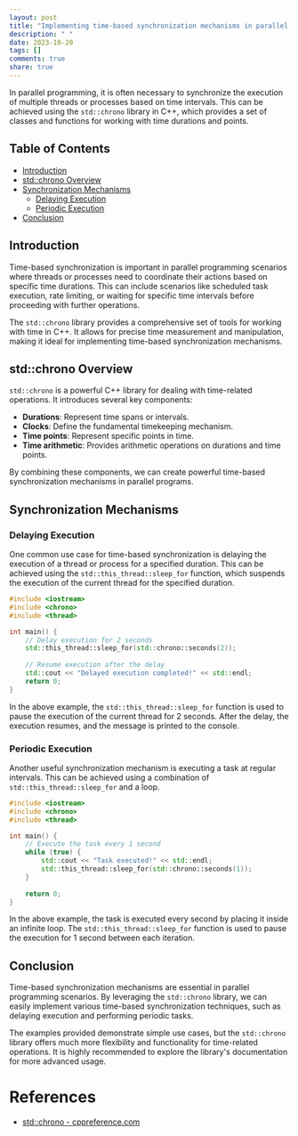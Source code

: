 ```yaml
---
layout: post
title: "Implementing time-based synchronization mechanisms in parallel programming using std::chrono"
description: " "
date: 2023-10-20
tags: []
comments: true
share: true
---
```


In parallel programming, it is often necessary to synchronize the execution of multiple threads or processes based on time intervals. This can be achieved using the `std::chrono` library in C++, which provides a set of classes and functions for working with time durations and points.

## Table of Contents

- [Introduction](#introduction)
- [std::chrono Overview](#stdchrono-overview)
- [Synchronization Mechanisms](#synchronization-mechanisms)
  - [Delaying Execution](#delaying-execution)
  - [Periodic Execution](#periodic-execution)
- [Conclusion](#conclusion)

## Introduction

Time-based synchronization is important in parallel programming scenarios where threads or processes need to coordinate their actions based on specific time durations. This can include scenarios like scheduled task execution, rate limiting, or waiting for specific time intervals before proceeding with further operations.

The `std::chrono` library provides a comprehensive set of tools for working with time in C++. It allows for precise time measurement and manipulation, making it ideal for implementing time-based synchronization mechanisms.

## std::chrono Overview

`std::chrono` is a powerful C++ library for dealing with time-related operations. It introduces several key components:

- **Durations**: Represent time spans or intervals.
- **Clocks**: Define the fundamental timekeeping mechanism.
- **Time points**: Represent specific points in time.
- **Time arithmetic**: Provides arithmetic operations on durations and time points.

By combining these components, we can create powerful time-based synchronization mechanisms in parallel programs.

## Synchronization Mechanisms

### Delaying Execution

One common use case for time-based synchronization is delaying the execution of a thread or process for a specified duration. This can be achieved using the `std::this_thread::sleep_for` function, which suspends the execution of the current thread for the specified duration.

```cpp
#include <iostream>
#include <chrono>
#include <thread>

int main() {
    // Delay execution for 2 seconds
    std::this_thread::sleep_for(std::chrono::seconds(2));
    
    // Resume execution after the delay
    std::cout << "Delayed execution completed!" << std::endl;
    return 0;
}
```

In the above example, the `std::this_thread::sleep_for` function is used to pause the execution of the current thread for 2 seconds. After the delay, the execution resumes, and the message is printed to the console.

### Periodic Execution

Another useful synchronization mechanism is executing a task at regular intervals. This can be achieved using a combination of `std::this_thread::sleep_for` and a loop.

```cpp
#include <iostream>
#include <chrono>
#include <thread>

int main() {
    // Execute the task every 1 second
    while (true) {
        std::cout << "Task executed!" << std::endl;
        std::this_thread::sleep_for(std::chrono::seconds(1));
    }
    
    return 0;
}
```

In the above example, the task is executed every second by placing it inside an infinite loop. The `std::this_thread::sleep_for` function is used to pause the execution for 1 second between each iteration.

## Conclusion

Time-based synchronization mechanisms are essential in parallel programming scenarios. By leveraging the `std::chrono` library, we can easily implement various time-based synchronization techniques, such as delaying execution and performing periodic tasks.

The examples provided demonstrate simple use cases, but the `std::chrono` library offers much more flexibility and functionality for time-related operations. It is highly recommended to explore the library's documentation for more advanced usage.

# References

- [std::chrono - cppreference.com](https://en.cppreference.com/w/cpp/chrono)